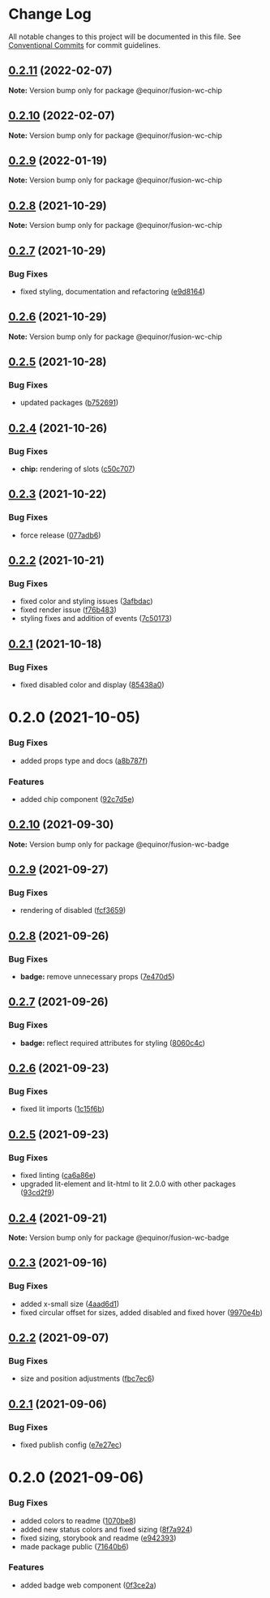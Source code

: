 # Change Log

All notable changes to this project will be documented in this file.
See [Conventional Commits](https://conventionalcommits.org) for commit guidelines.

## [0.2.11](https://github.com/equinor/fusion-web-components/compare/@equinor/fusion-wc-chip@0.2.10...@equinor/fusion-wc-chip@0.2.11) (2022-02-07)

**Note:** Version bump only for package @equinor/fusion-wc-chip





## [0.2.10](https://github.com/equinor/fusion-web-components/compare/@equinor/fusion-wc-chip@0.2.9...@equinor/fusion-wc-chip@0.2.10) (2022-02-07)

**Note:** Version bump only for package @equinor/fusion-wc-chip





## [0.2.9](https://github.com/equinor/fusion-web-components/compare/@equinor/fusion-wc-chip@0.2.8...@equinor/fusion-wc-chip@0.2.9) (2022-01-19)

**Note:** Version bump only for package @equinor/fusion-wc-chip





## [0.2.8](https://github.com/equinor/fusion-web-components/compare/@equinor/fusion-wc-chip@0.2.7...@equinor/fusion-wc-chip@0.2.8) (2021-10-29)

**Note:** Version bump only for package @equinor/fusion-wc-chip





## [0.2.7](https://github.com/equinor/fusion-web-components/compare/@equinor/fusion-wc-chip@0.2.6...@equinor/fusion-wc-chip@0.2.7) (2021-10-29)


### Bug Fixes

* fixed styling, documentation and refactoring ([e9d8164](https://github.com/equinor/fusion-web-components/commit/e9d816498e839419af1cbc86041584ee87e59d26))





## [0.2.6](https://github.com/equinor/fusion-web-components/compare/@equinor/fusion-wc-chip@0.2.5...@equinor/fusion-wc-chip@0.2.6) (2021-10-29)

**Note:** Version bump only for package @equinor/fusion-wc-chip





## [0.2.5](https://github.com/equinor/fusion-web-components/compare/@equinor/fusion-wc-chip@0.2.4...@equinor/fusion-wc-chip@0.2.5) (2021-10-28)


### Bug Fixes

* updated packages ([b752691](https://github.com/equinor/fusion-web-components/commit/b75269105063dfbb150432bd86426e33d67ba869))





## [0.2.4](https://github.com/equinor/fusion-web-components/compare/@equinor/fusion-wc-chip@0.2.3...@equinor/fusion-wc-chip@0.2.4) (2021-10-26)


### Bug Fixes

* **chip:** rendering of slots ([c50c707](https://github.com/equinor/fusion-web-components/commit/c50c7078c31504c34b99637ef9597edef50d98b0))





## [0.2.3](https://github.com/equinor/fusion-web-components/compare/@equinor/fusion-wc-chip@0.2.2...@equinor/fusion-wc-chip@0.2.3) (2021-10-22)


### Bug Fixes

* force release ([077adb6](https://github.com/equinor/fusion-web-components/commit/077adb64953e7e8b6b9ba2c60d64a3d4b4695546))





## [0.2.2](https://github.com/equinor/fusion-web-components/compare/@equinor/fusion-wc-chip@0.2.1...@equinor/fusion-wc-chip@0.2.2) (2021-10-21)


### Bug Fixes

* fixed color and styling issues ([3afbdac](https://github.com/equinor/fusion-web-components/commit/3afbdac6a6f63938395b9619f5ad06895a42379a))
* fixed render issue ([f76b483](https://github.com/equinor/fusion-web-components/commit/f76b4832f9a3b4310c801bb845f2f77e85f5f497))
* styling fixes and addition of events ([7c50173](https://github.com/equinor/fusion-web-components/commit/7c50173f0a041c846e3e9037b9468de074229978))





## [0.2.1](https://github.com/equinor/fusion-web-components/compare/@equinor/fusion-wc-chip@0.2.0...@equinor/fusion-wc-chip@0.2.1) (2021-10-18)


### Bug Fixes

* fixed disabled color and display ([85438a0](https://github.com/equinor/fusion-web-components/commit/85438a0e9fc382b96a60ae745526e21b5c828ea0))





# 0.2.0 (2021-10-05)


### Bug Fixes

* added props type and docs ([a8b787f](https://github.com/equinor/fusion-web-components/commit/a8b787f3b2c44324343df58811a9367c67bc8457))


### Features

* added chip component ([92c7d5e](https://github.com/equinor/fusion-web-components/commit/92c7d5e1a8911c1fa6ca3a645c2bf88a433f58b3))





## [0.2.10](https://github.com/equinor/fusion-web-components/compare/@equinor/fusion-wc-badge@0.2.9...@equinor/fusion-wc-badge@0.2.10) (2021-09-30)

**Note:** Version bump only for package @equinor/fusion-wc-badge





## [0.2.9](https://github.com/equinor/fusion-web-components/compare/@equinor/fusion-wc-badge@0.2.8...@equinor/fusion-wc-badge@0.2.9) (2021-09-27)


### Bug Fixes

* rendering of disabled ([fcf3659](https://github.com/equinor/fusion-web-components/commit/fcf365929939b54bb8a0d0f6848a5f57683c0b1c))





## [0.2.8](https://github.com/equinor/fusion-web-components/compare/@equinor/fusion-wc-badge@0.2.7...@equinor/fusion-wc-badge@0.2.8) (2021-09-26)


### Bug Fixes

* **badge:** remove unnecessary props ([7e470d5](https://github.com/equinor/fusion-web-components/commit/7e470d5e26671e52a2d1fc7376a67ca8c9963d92))





## [0.2.7](https://github.com/equinor/fusion-web-components/compare/@equinor/fusion-wc-badge@0.2.6...@equinor/fusion-wc-badge@0.2.7) (2021-09-26)


### Bug Fixes

* **badge:** reflect required attributes for styling ([8060c4c](https://github.com/equinor/fusion-web-components/commit/8060c4cbaf890d6aec05cfeb932e61c479736cd3))





## [0.2.6](https://github.com/equinor/fusion-web-components/compare/@equinor/fusion-wc-badge@0.2.5...@equinor/fusion-wc-badge@0.2.6) (2021-09-23)


### Bug Fixes

* fixed lit imports ([1c15f6b](https://github.com/equinor/fusion-web-components/commit/1c15f6b865b9e43193942610f881ed1bc74a623c))





## [0.2.5](https://github.com/equinor/fusion-web-components/compare/@equinor/fusion-wc-badge@0.2.4...@equinor/fusion-wc-badge@0.2.5) (2021-09-23)


### Bug Fixes

* fixed linting ([ca6a86e](https://github.com/equinor/fusion-web-components/commit/ca6a86ebda14f6c85cb58f125778e94847b70b1d))
* upgraded lit-element and lit-html to lit 2.0.0 with other packages ([93cd2f9](https://github.com/equinor/fusion-web-components/commit/93cd2f997d6045fd5ab69fe05ccee5acfa861ad7))





## [0.2.4](https://github.com/equinor/fusion-web-components/compare/@equinor/fusion-wc-badge@0.2.3...@equinor/fusion-wc-badge@0.2.4) (2021-09-21)

**Note:** Version bump only for package @equinor/fusion-wc-badge





## [0.2.3](https://github.com/equinor/fusion-web-components/compare/@equinor/fusion-wc-badge@0.2.2...@equinor/fusion-wc-badge@0.2.3) (2021-09-16)


### Bug Fixes

* added x-small size ([4aad6d1](https://github.com/equinor/fusion-web-components/commit/4aad6d1125f72c4593800df9de2638e62b66d6e6))
* fixed circular offset for sizes, added disabled and fixed hover ([9970e4b](https://github.com/equinor/fusion-web-components/commit/9970e4bcf78c416f68001ad0b3c35a1b5db59293))





## [0.2.2](https://github.com/equinor/fusion-web-components/compare/@equinor/fusion-wc-badge@0.2.1...@equinor/fusion-wc-badge@0.2.2) (2021-09-07)


### Bug Fixes

* size and position adjustments ([fbc7ec6](https://github.com/equinor/fusion-web-components/commit/fbc7ec61a6254179550b97fbb9034f5e81fa8168))





## [0.2.1](https://github.com/equinor/fusion-web-components/compare/@equinor/fusion-wc-badge@0.2.0...@equinor/fusion-wc-badge@0.2.1) (2021-09-06)


### Bug Fixes

* fixed publish config ([e7e27ec](https://github.com/equinor/fusion-web-components/commit/e7e27ec939fa6b3183dc43ded06418c714a06f89))





# 0.2.0 (2021-09-06)


### Bug Fixes

* added colors to readme ([1070be8](https://github.com/equinor/fusion-web-components/commit/1070be8dd745a3688b272b05aa2b1332f2439d66))
* added new status colors and fixed sizing ([8f7a924](https://github.com/equinor/fusion-web-components/commit/8f7a924d0fed3e5e75df1952f40afeed815c1c0c))
* fixed sizing, storybook and readme ([e942393](https://github.com/equinor/fusion-web-components/commit/e942393890bd9daacb2a7d5b0485c497bc69826f))
* made package public ([71640b6](https://github.com/equinor/fusion-web-components/commit/71640b6366d7809eec9668046d0e08f5a6bf3402))


### Features

* added badge web component ([0f3ce2a](https://github.com/equinor/fusion-web-components/commit/0f3ce2af72587ff255986df9344bbc9fb137157b))
